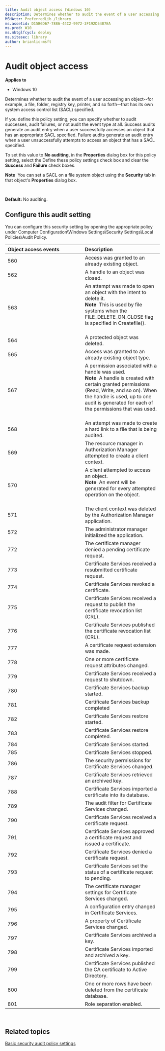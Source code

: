 ```yaml
---
title: Audit object access (Windows 10)
description: Determines whether to audit the event of a user accessing an object for example a file folder registry key printer and so forth that has its own system access control list (SACL) specified.
MSHAttr: PreferredLib /library
ms.assetid: D15B6D67-7886-44C2-9972-3F192D5407EA
ms.prod: W10
ms.mktglfcycl: deploy
ms.sitesec: library
author: brianlic-msft
---
```


# Audit object access


**Applies to**

-   Windows 10

Determines whether to audit the event of a user accessing an object--for example, a file, folder, registry key, printer, and so forth--that has its own system access control list (SACL) specified.

If you define this policy setting, you can specify whether to audit successes, audit failures, or not audit the event type at all. Success audits generate an audit entry when a user successfully accesses an object that has an appropriate SACL specified. Failure audits generate an audit entry when a user unsuccessfully attempts to access an object that has a SACL specified.

To set this value to **No auditing**, in the **Properties** dialog box for this policy setting, select the Define these policy settings check box and clear the **Success** and **Failure** check boxes.

**Note**  You can set a SACL on a file system object using the **Security** tab in that object's **Properties** dialog box.

 

**Default:** No auditing.

## Configure this audit setting


You can configure this security setting by opening the appropriate policy under Computer Configuration\\Windows Settings\\Security Settings\\Local Policies\\Audit Policy.

<table>
<colgroup>
<col width="50%" />
<col width="50%" />
</colgroup>
<thead>
<tr class="header">
<th align="left">Object access events</th>
<th align="left">Description</th>
</tr>
</thead>
<tbody>
<tr class="odd">
<td align="left">560</td>
<td align="left">Access was granted to an already existing object.</td>
</tr>
<tr class="even">
<td align="left">562</td>
<td align="left">A handle to an object was closed.</td>
</tr>
<tr class="odd">
<td align="left">563</td>
<td align="left">An attempt was made to open an object with the intent to delete it.
<div class="alert">
<strong>Note</strong>  This is used by file systems when the FILE_DELETE_ON_CLOSE flag is specified in Createfile().
</div>
<div>
 
</div></td>
</tr>
<tr class="even">
<td align="left">564</td>
<td align="left">A protected object was deleted.</td>
</tr>
<tr class="odd">
<td align="left">565</td>
<td align="left">Access was granted to an already existing object type.</td>
</tr>
<tr class="even">
<td align="left">567</td>
<td align="left">A permission associated with a handle was used.
<div class="alert">
<strong>Note</strong>  A handle is created with certain granted permissions (Read, Write, and so on). When the handle is used, up to one audit is generated for each of the permissions that was used.
</div>
<div>
 
</div></td>
</tr>
<tr class="odd">
<td align="left">568</td>
<td align="left">An attempt was made to create a hard link to a file that is being audited.</td>
</tr>
<tr class="even">
<td align="left">569</td>
<td align="left">The resource manager in Authorization Manager attempted to create a client context.</td>
</tr>
<tr class="odd">
<td align="left">570</td>
<td align="left">A client attempted to access an object.
<div class="alert">
<strong>Note</strong>  An event will be generated for every attempted operation on the object.
</div>
<div>
 
</div></td>
</tr>
<tr class="even">
<td align="left">571</td>
<td align="left">The client context was deleted by the Authorization Manager application.</td>
</tr>
<tr class="odd">
<td align="left">572</td>
<td align="left">The administrator manager initialized the application.</td>
</tr>
<tr class="even">
<td align="left">772</td>
<td align="left">The certificate manager denied a pending certificate request.</td>
</tr>
<tr class="odd">
<td align="left">773</td>
<td align="left">Certificate Services received a resubmitted certificate request.</td>
</tr>
<tr class="even">
<td align="left">774</td>
<td align="left">Certificate Services revoked a certificate.</td>
</tr>
<tr class="odd">
<td align="left">775</td>
<td align="left">Certificate Services received a request to publish the certificate revocation list (CRL).</td>
</tr>
<tr class="even">
<td align="left">776</td>
<td align="left">Certificate Services published the certificate revocation list (CRL).</td>
</tr>
<tr class="odd">
<td align="left">777</td>
<td align="left">A certificate request extension was made.</td>
</tr>
<tr class="even">
<td align="left">778</td>
<td align="left">One or more certificate request attributes changed.</td>
</tr>
<tr class="odd">
<td align="left">779</td>
<td align="left">Certificate Services received a request to shutdown.</td>
</tr>
<tr class="even">
<td align="left">780</td>
<td align="left">Certificate Services backup started.</td>
</tr>
<tr class="odd">
<td align="left">781</td>
<td align="left">Certificate Services backup completed</td>
</tr>
<tr class="even">
<td align="left">782</td>
<td align="left">Certificate Services restore started.</td>
</tr>
<tr class="odd">
<td align="left">783</td>
<td align="left">Certificate Services restore completed.</td>
</tr>
<tr class="even">
<td align="left">784</td>
<td align="left">Certificate Services started.</td>
</tr>
<tr class="odd">
<td align="left">785</td>
<td align="left">Certificate Services stopped.</td>
</tr>
<tr class="even">
<td align="left">786</td>
<td align="left">The security permissions for Certificate Services changed.</td>
</tr>
<tr class="odd">
<td align="left">787</td>
<td align="left">Certificate Services retrieved an archived key.</td>
</tr>
<tr class="even">
<td align="left">788</td>
<td align="left">Certificate Services imported a certificate into its database.</td>
</tr>
<tr class="odd">
<td align="left">789</td>
<td align="left">The audit filter for Certificate Services changed.</td>
</tr>
<tr class="even">
<td align="left">790</td>
<td align="left">Certificate Services received a certificate request.</td>
</tr>
<tr class="odd">
<td align="left">791</td>
<td align="left">Certificate Services approved a certificate request and issued a certificate.</td>
</tr>
<tr class="even">
<td align="left">792</td>
<td align="left">Certificate Services denied a certificate request.</td>
</tr>
<tr class="odd">
<td align="left">793</td>
<td align="left">Certificate Services set the status of a certificate request to pending.</td>
</tr>
<tr class="even">
<td align="left">794</td>
<td align="left">The certificate manager settings for Certificate Services changed.</td>
</tr>
<tr class="odd">
<td align="left">795</td>
<td align="left">A configuration entry changed in Certificate Services.</td>
</tr>
<tr class="even">
<td align="left">796</td>
<td align="left">A property of Certificate Services changed.</td>
</tr>
<tr class="odd">
<td align="left">797</td>
<td align="left">Certificate Services archived a key.</td>
</tr>
<tr class="even">
<td align="left">798</td>
<td align="left">Certificate Services imported and archived a key.</td>
</tr>
<tr class="odd">
<td align="left">799</td>
<td align="left">Certificate Services published the CA certificate to Active Directory.</td>
</tr>
<tr class="even">
<td align="left">800</td>
<td align="left">One or more rows have been deleted from the certificate database.</td>
</tr>
<tr class="odd">
<td align="left">801</td>
<td align="left">Role separation enabled.</td>
</tr>
</tbody>
</table>

 

## Related topics


[Basic security audit policy settings](basic-security-audit-policy-settings.md)

 

 





